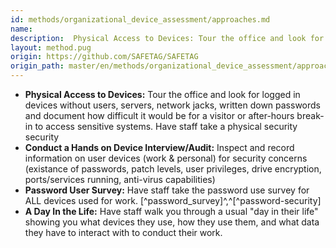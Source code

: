 ```yaml
---
id: methods/organizational_device_assessment/approaches.md
name: 
description:  Physical Access to Devices: Tour the office and look for logged in devices without users, servers, network jacks, written down passwords and document how difficult it would be for a visitor or after-hours break-in to access sensitive...
layout: method.pug
origin: https://github.com/SAFETAG/SAFETAG
origin_path: master/en/methods/organizational_device_assessment/approaches.md
---
```


* **Physical Access to Devices:** Tour the office and look for logged in devices without users, servers, network jacks, written down passwords and document how difficult it would be for a visitor or after-hours break-in to access sensitive systems. Have staff take a physical security security
* **Conduct a Hands on  Device Interview/Audit:** Inspect and record information on user devices (work & personal) for security concerns (existance of passwords, patch levels, user privileges, drive encryption, ports/services running, anti-virus capabilities)
* **Password User Survey:** Have staff take the password use survey for ALL devices used for work. [^password_survey]^,^[^password-security]
* **A Day In the Life:** Have staff walk you through a usual "day in their life" showing you what devices they use, how they use them, and what data they have to interact with to conduct their work.


